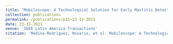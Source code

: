 ```yaml
---
title: "Mobiloscope: A Technological Solution for Early Mastitis Detection in Dairy Cattle"
collection: publications
permalink: /publications/p15-23-12-2021
date: 23-12-2021
venue: 'IEEE Latin America Transactions'
citation: 'Medina-Rodriguez, Rosario, et al. Mobiloscope: A Technological Solution for Early Mastitis Detection in Dairy Cattle. <i>IEEE Latin America Transactions 20.1 (2021): 117-125</i>.'
---
```

